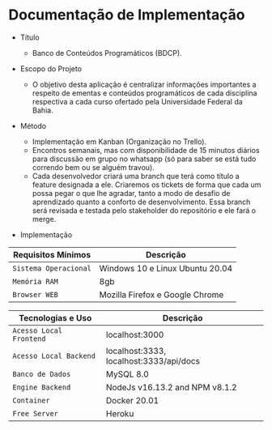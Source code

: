 # Documentação de Implementação

- Título
  - Banco de Conteúdos Programáticos (BDCP).

- Escopo do Projeto
  - O objetivo desta aplicação é centralizar informações importantes a respeito de ementas e conteúdos programáticos de cada disciplina respectiva a cada curso ofertado pela Universidade Federal da Bahia.

- Método
  - Implementação em Kanban (Organização no Trello).
  - Encontros semanais, mas com disponibilidade de 15 minutos diários para discussão em grupo no whatsapp (só para saber se está tudo correndo bem ou se alguém travou).
  - Cada desenvolvedor criará uma branch que terá como título a feature designada a ele. Criaremos os tickets de forma que cada um possa pegar o que lhe agradar, tanto a modo de desafio de aprendizado quanto a conforto de desenvolvimento. Essa branch será revisada e testada pelo stakeholder do repositório e ele fará o merge.

- Implementação 

| Requisitos Mínimos | Descrição |
| --------- | --------- |
| `Sistema Operacional` | Windows 10 e Linux Ubuntu 20.04 |
| `Memória RAM` | 8gb |
| `Browser WEB` | Mozilla Firefox e Google Chrome |

| Tecnologias e Uso | Descrição |
| --------- | --------- |
| `Acesso Local Frontend` | localhost:3000 |
| `Acesso Local Backend` | localhost:3333, localhost:3333/api/docs |
| `Banco de Dados` | MySQL 8.0 |
| `Engine Backend` | NodeJs v16.13.2 and NPM v8.1.2 |
| `Container` | Docker 20.01 |
| `Free Server` | Heroku |
